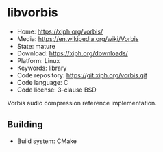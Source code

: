 # libvorbis

- Home: https://xiph.org/vorbis/
- Media: https://en.wikipedia.org/wiki/Vorbis
- State: mature
- Download: https://xiph.org/downloads/
- Platform: Linux
- Keywords: library
- Code repository: https://git.xiph.org/vorbis.git
- Code language: C
- Code license: 3-clause BSD

Vorbis audio compression reference implementation.

## Building

- Build system: CMake
